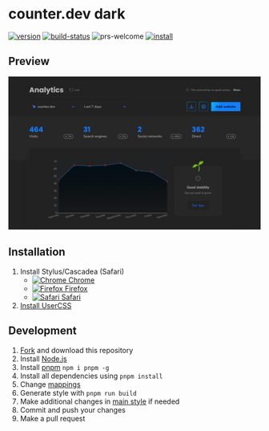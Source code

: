 # counter.dev dark

[![version][version-img]][version-href]
[![build-status][build-img]][build-href]
![prs-welcome][prs-welcome-img]
[![install][install-img]][install-href]

## Preview

![Preview](./meta/preview.png)

## Installation

1. Install Stylus/Cascadea (Safari)
   - [![Chrome][chrome-img] Chrome][chrome-href]
   - [![Firefox][firefox-img] Firefox][firefox-href]
   - [![Safari][safari-img] Safari][safari-href]
1. [Install UserCSS][install-href]

## Development

1. [Fork](https://github.com/VChet/counter.dev-dark/fork) and download this repository
1. Install [Node.js](https://nodejs.org/)
1. Install [pnpm](https://pnpm.io/) `npm i pnpm -g`
1. Install all dependencies using `pnpm install`
1. Change [mappings](generate.js)
1. Generate style with `pnpm run build`
1. Make additional changes in [main style](./src/counter.dev-dark.user.css) if needed
1. Commit and push your changes
1. Make a pull request

<!-- Badges -->
[version-img]: https://img.shields.io/github/tag/VChet/counter.dev-dark?label=version&style=flat-square
[version-href]: https://github.com/VChet/counter.dev-dark/tags
[build-img]: https://img.shields.io/github/actions/workflow/status/VChet/counter.dev-dark/.github/workflows/build.yaml?style=flat-square
[build-href]: https://github.com/VChet/counter.dev-dark/actions/workflows/build.yaml
[prs-welcome-img]: https://img.shields.io/badge/PRs-welcome-brightgreen?style=flat-square
[install-img]: https://img.shields.io/badge/Install%20with-Stylus-00adad?style=flat-square
[install-href]: https://github.com/VChet/counter.dev-dark/raw/master/src/counter.dev-dark.user.css
<!-- Links -->
[chrome-img]: https://github.com/alrra/browser-logos/raw/master/src/chrome/chrome_16x16.png
[chrome-href]: https://chrome.google.com/webstore/detail/stylus/clngdbkpkpeebahjckkjfobafhncgmne
[firefox-img]: https://github.com/alrra/browser-logos/raw/master/src/firefox/firefox_16x16.png
[firefox-href]: https://addons.mozilla.org/en-US/firefox/addon/styl-us/
[safari-img]: https://github.com/alrra/browser-logos/raw/master/src/safari/safari_16x16.png
[safari-href]: https://cascadea.app/
